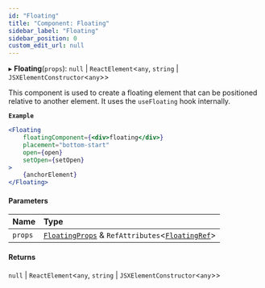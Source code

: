 ```yaml
---
id: "Floating"
title: "Component: Floating"
sidebar_label: "Floating"
sidebar_position: 0
custom_edit_url: null
---
```


▸ **Floating**(`props`): ``null`` \| `ReactElement`<`any`, `string` \| `JSXElementConstructor`<`any`\>\>

This component is used to create a floating element that can be positioned relative to another element. It uses the `useFloating` hook internally.

**`Example`**

```jsx
<Floating
	floatingComponent={<div>floating</div>}
	placement="bottom-start"
	open={open}
	setOpen={setOpen}
>
	{anchorElement}
</Floating>
```

#### Parameters

| Name | Type |
| :------ | :------ |
| `props` | [`FloatingProps`](../interfaces/FloatingProps.md) & `RefAttributes`<[`FloatingRef`](../interfaces/FloatingRef.md)\> |

#### Returns

``null`` \| `ReactElement`<`any`, `string` \| `JSXElementConstructor`<`any`\>\>
